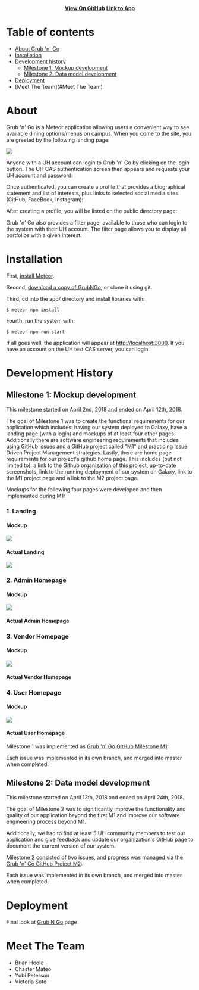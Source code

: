 <div id="banner" align="center">
   <span id="logo"></span>
    <a href="https://github.com/grubngo/grubngo" class="button"><strong>View On GitHub</strong></a>
    <a href="http://grubngo.meteorapp.com/#/" class="button"><strong>Link to App</strong></a>
        
 </div>

# Table of contents

* [About Grub 'n' Go](#about)
* [Installation](#installation)
* [Development history](#development-history)
  * [Milestone 1: Mockup development](#milestone-1-mockup-development)
  * [Milestone 2: Data model development](#milestone-2-data-model-development)
* [Deployment](#Deployment)
* [Meet The Team](#Meet The Team)


# About 

Grub 'n' Go is a Meteor application allowing users a convenient way to see available dining options/menus on campus. When you come to the site, you are greeted by the following landing page:

![](images/landing.png)

Anyone with a UH account can login to Grub 'n' Go by clicking on the login button. The UH CAS authentication screen then appears and requests your UH account and password:
 
 
Once authenticated, you can create a profile that provides a biographical statement and list of interests, plus links to selected social media sites (GitHub, FaceBook, Instagram):

  
After creating a profile, you will be listed on the public directory page:


Grub 'n' Go also provides a filter page, available to those who can login to the system with their UH account. The filter page allows you to display all portfolios with a given interest:


# Installation

First, [install Meteor](https://www.meteor.com/install).

Second, [download a copy of GrubNGo](https://github.com/grubngo/GrubNGo/archive/master.zip), or clone it using git.
  
Third, cd into the app/ directory and install libraries with:

```
$ meteor npm install
```

Fourth, run the system with:

```
$ meteor npm run start
```

If all goes well, the application will appear at [http://localhost:3000](http://localhost:3000). If you have an account on the UH test CAS server, you can login.  

# Development History

## Milestone 1: Mockup development

This milestone started on April 2nd, 2018 and ended on April 12th, 2018.

The goal of Milestone 1 was to create the functional requirements for our application which includes: having our system deployed to Galaxy, have a landing page (with a login) and mockups of at least four other pages. Additionally there are software engineering requirements that includes using GitHub issues and a GitHub project called "M1" and practicing Issue Driven Project Management strategies. Lastly, there are home page requirements for our project's github home page. This includes (but not limited to): a link to the Github organization of this project, up-to-date screenshots, link to the running deployment of our system on Galaxy, link to the M1 project page and a link to the M2 project page.

Mockups for the following four pages were developed and then implemented during M1:
### 1. Landing

#### Mockup  
![](images/Landing.PNG)  

#### Actual Landing  
![](images/landing.png)

### 2. Admin Homepage

#### Mockup  
![](images/AdminHP.PNG)  

#### Actual Admin Homepage

### 3. Vendor Homepage

#### Mockup  
![](images/VendorHP.PNG)  

#### Actual Vendor Homepage

### 4. User Homepage

#### Mockup  
![](images/UserHomePage.PNG)  

#### Actual User Homepage


Milestone 1 was implemented as [Grub 'n' Go GitHub Milestone M1](https://github.com/grubngo/GrubNGo/projects/1):

Each issue was implemented in its own branch, and merged into master when completed:


## Milestone 2: Data model development 

This milestone started on April 13th, 2018 and ended on April 24th, 2018.

The goal of Milestone 2 was to significantly improve the functionality and quality of our application beyond the first M1 and improve our software engineering process beyond M1.

Additionally, we had to find at least 5 UH community members to test our application and give feedback and update our organization's GitHub page to document the current version of our system.


Milestone 2 consisted of two issues, and progress was managed via the [Grub 'n' Go GitHub Project M2](https://github.com/grubngo/GrubNGo/projects/2):


Each issue was implemented in its own branch, and merged into master when completed:


# Deployment
Final look at [Grub N Go](http://grubngo.meteorapp.com/) page

# Meet The Team 
- Brian Hoole
- Chaster Mateo
- Yubi Peterson 
- Victoria Soto






